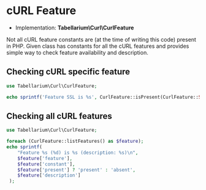 cURL Feature
============
- Implementation: **Tabellarium\Curl\CurlFeature**

Not all cURL feature constants are (at the time of writing this code) present in PHP. Given class has constants for
all the cURL features and provides simple way to check feature availability and description.

Checking cURL specific feature
------------------------------

```php
use Tabellarium\Curl\CurlFeature;

echo sprintf('Feature SSL is %s', CurlFeature::isPresent(CurlFeature::SSL) ? 'present' : 'absent');
```


Checking all cURL features
--------------------------

```php
use Tabellarium\Curl\CurlFeature;

foreach (CurlFeature::listFeatures() as $feature);
echo sprintf(
    "Feature %s (%d) is %s (description: %s)\n",
    $feature['feature'],
    $feature['constant'],
    $feature['present'] ? 'present' : 'absent',
    $feature['description']
 );
```